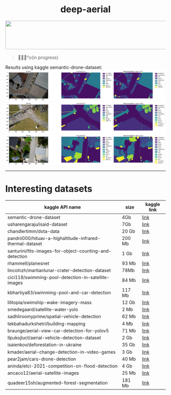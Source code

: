 <h1><center>deep-aerial</center></h1>

<img
  src="https://images.unsplash.com/photo-1462331321792-cc44368b8894?ixlib=rb-4.0.3&ixid=MnwxMjA3fDB8MHxwaG90by1wYWdlfHx8fGVufDB8fHx8&auto=format&fit=crop&w=2753&q=80"
  width=600
  height=300
  style="width: 1200px; height: 90px; object-fit: cover;"
/>

> 👷🏻‍♂️°o(in progress)

Results using kaggle semantic-drone-dataset:
![](results/drone-seg/output-0.png)
![](results/drone-seg/output-1.png)
![](results/drone-seg/output-2.png)

---
# Interesting datasets
| kaggle API name | size | kaggle link|
|---|---|---|
| semantic-drone-dataset | 4Gb | [link](https://www.kaggle.com/datasets/bulentsiyah/semantic-drone-dataset) |
| usharengaraju/isaid-dataset | 7Gb | [link](https://www.kaggle.com/datasets/usharengaraju/isaid-dataset) |
|chandlertimm/dota-data | 20 Gb | [link](https://www.kaggle.com/datasets/chandlertimm/dota-data)
| pandrii000/hituav-a-highaltitude-infrared-thermal-dataset| 200 Mb |[link](https://www.kaggle.com/datasets/pandrii000/hituav-a-highaltitude-infrared-thermal-dataset)
| santurini/fits-images-for-object-counting-and-detection| 1 Gb |[link](https://www.kaggle.com/datasets/santurini/fits-images-for-object-counting-and-detection)
|rhammell/planesnet| 93 Mb | [link](https://www.kaggle.com/datasets/rhammell/planesnet)
|lincolnzh/martianlunar-crater-detection-dataset| 78Mb |[link](https://www.kaggle.com/datasets/lincolnzh/martianlunar-crater-detection-dataset)
|cici118/swimming-pool-detection-in-satellite-images| 84 Mb |[link](https://www.kaggle.com/datasets/cici118/swimming-pool-detection-in-satellite-images)
|kbhartiya83/swimming-pool-and-car-detection| 117 Mb |[link](https://www.kaggle.com/datasets/kbhartiya83/swimming-pool-and-car-detection)
|lilitopia/swimship-wake-imagery-mass| 12 Gb |[link](https://www.kaggle.com/datasets/lilitopia/swimship-wake-imagery-mass)
|smedegaard/satellite-water-yolo| 2 Mb |[link](https://www.kaggle.com/datasets/smedegaard/satellite-water-yolo?select=labels_satellite-water-yolo_2021-03-30-08-46-04)
|sadhliroomyprime/spatial-vehicle-detection| 62 Mb |[link](https://www.kaggle.com/datasets/sadhliroomyprime/spatial-vehicle-detection)
|tekbahadurkshetri/building-mapping| 4 Mb |[link](https://www.kaggle.com/datasets/tekbahadurkshetri/building-mapping)
|braunge/aerial-view-car-detection-for-yolov5| 71 Mb |[link](https://www.kaggle.com/datasets/braunge/aerial-view-car-detection-for-yolov5)
|llpukojluct/aerial-vehicle-detection-dataset| 2 Gb |[link](https://www.kaggle.com/datasets/llpukojluct/aerial-vehicle-detection-dataset)
|isaienkov/deforestation-in-ukraine| 35 Gb |[link](https://www.kaggle.com/datasets/isaienkov/deforestation-in-ukraine)
|kmader/aerial-change-detection-in-video-games| 3 Gb |[link](https://www.kaggle.com/datasets/kmader/aerial-change-detection-in-video-games)
|pear2jam/cars-drone-detection| 40 Mb |[link](https://www.kaggle.com/datasets/pear2jam/cars-drone-detection)
|aninda/etci-2021-competition-on-flood-detection| 4 Gb |[link](https://www.kaggle.com/datasets/aninda/etci-2021-competition-on-flood-detection)
|ancaco12/aerial-satellite-images | 25 Mb |[link](https://www.kaggle.com/datasets/ancaco12/aerial-satellite-images)
|quadeer15sh/augmented-forest-segmentation| 181 Mb |[link](https://www.kaggle.com/datasets/quadeer15sh/augmented-forest-segmentation)